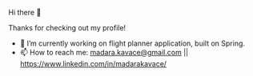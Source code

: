 Hi there 👋

Thanks for checking out my profile! 

- 🔭 I’m currently working on flight planner application, built on Spring.
- 📫 How to reach me: madara.kavace@gmail.com || https://www.linkedin.com/in/madarakavace/



